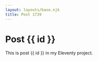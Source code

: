 ```yaml
---
layout: layouts/base.njk
title: Post 1739
---
```


# Post {{ id }}

This is post {{ id }} in my Eleventy project.
